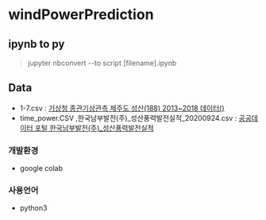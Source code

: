 # windPowerPrediction

## ipynb to py
> jupyter nbconvert --to script [filename].ipynb 

## Data 
* 1-7.csv : [기상청 종관기상관측 제주도 성산(188) 2013~2018 데이터()](https://data.kma.go.kr/data/grnd/selectAsosRltmList.do?pgmNo=36&tabNo=1) 
* time_power.CSV ,한국남부발전(주)_성산풍력발전실적_20200924.csv : [공공데이터 포털 한국남부발전(주)_성산풍력발전실적](https://www.data.go.kr/data/15043393/fileData.do)  
  
### 개발환경
* google colab  
### 사용언어
* python3  
